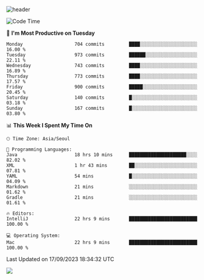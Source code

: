 ![header](https://capsule-render.vercel.app/api?type=Egg&color=timeAuto&height=300&section=header&text=PoPo&fontSize=90&animation=fadeIn)

  <!--START_SECTION:waka-->
![Code Time](http://img.shields.io/badge/Code%20Time-1%2C193%20hrs%2055%20mins-blue)

📅 **I'm Most Productive on Tuesday** 

```text
Monday                   704 commits         ████░░░░░░░░░░░░░░░░░░░░░   16.00 % 
Tuesday                  973 commits         ██████░░░░░░░░░░░░░░░░░░░   22.11 % 
Wednesday                743 commits         ████░░░░░░░░░░░░░░░░░░░░░   16.89 % 
Thursday                 773 commits         ████░░░░░░░░░░░░░░░░░░░░░   17.57 % 
Friday                   900 commits         █████░░░░░░░░░░░░░░░░░░░░   20.45 % 
Saturday                 140 commits         █░░░░░░░░░░░░░░░░░░░░░░░░   03.18 % 
Sunday                   167 commits         █░░░░░░░░░░░░░░░░░░░░░░░░   03.80 % 
```


📊 **This Week I Spent My Time On** 

```text
🕑︎ Time Zone: Asia/Seoul

💬 Programming Languages: 
Java                     18 hrs 10 mins      █████████████████████░░░░   82.02 % 
XML                      1 hr 43 mins        ██░░░░░░░░░░░░░░░░░░░░░░░   07.81 % 
YAML                     54 mins             █░░░░░░░░░░░░░░░░░░░░░░░░   04.09 % 
Markdown                 21 mins             ░░░░░░░░░░░░░░░░░░░░░░░░░   01.62 % 
Gradle                   21 mins             ░░░░░░░░░░░░░░░░░░░░░░░░░   01.61 % 

🔥 Editors: 
IntelliJ                 22 hrs 9 mins       █████████████████████████   100.00 % 

💻 Operating System: 
Mac                      22 hrs 9 mins       █████████████████████████   100.00 % 
```


 Last Updated on 17/09/2023 18:34:32 UTC
<!--END_SECTION:waka-->



<img src="https://capsule-render.vercel.app/api?type=Egg&color=timeAuto&height=300&section=footer&text=PoPo&fontSize=90&animation=fadeIn&reversal=true" />
